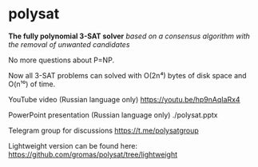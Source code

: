 # polysat
**The fully polynomial 3-SAT solver**
*based on a consensus algorithm with the removal of unwanted candidates*

No more questions about P=NP.

Now all 3-SAT problems can solved with O(2n⁴) bytes of disk space and O(n¹⁰) of time.

YouTube video (Russian language only)
https://youtu.be/hp9nAqIaRx4

PowerPoint presentation (Russian language only) ./polysat.pptx

Telegram group for discussions
https://t.me/polysatgroup

Lightweight version can be found here: https://github.com/gromas/polysat/tree/lightweight
